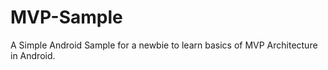 # MVP-Sample

A Simple Android Sample for a newbie to learn basics of MVP Architecture in Android. 
